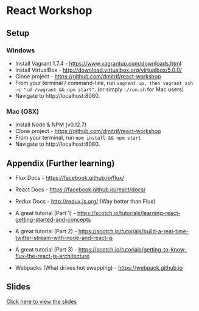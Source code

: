 # React Workshop
## Setup
### Windows
- Install Vagrant 1.7.4 - https://www.vagrantup.com/downloads.html
- Install VirtualBox - http://download.virtualbox.org/virtualbox/5.0.0/
- Clone project - https://github.com/dmitrif/react-workshop
- From your terminal / command-line, run `vagrant up, then vagrant ssh –c "cd /vagrant && npm start"`. (or simply `./run.sh` for Mac users)
- Navigate to http://localhost:8080.

### Mac (OSX)
- Install Node & NPM (v0.12.7)
- Clone project - https://github.com/dmitrif/react-workshop
- From your terminal, run `npm install && npm start`
- Navigate to http://localhost:8080.

## Appendix (Further learning)
- Flux Docs - https://facebook.github.io/flux/
- React Docs - https://facebook.github.io/react/docs/
- Redux Docs - http://redux.js.org/ (Way better than Flux)

- A great tutorial (Part 1) - https://scotch.io/tutorials/learning-react-getting-started-and-concepts
- A great tutorial (Part 2) - https://scotch.io/tutorials/build-a-real-time-twitter-stream-with-node-and-react-js
- A great tutorial (Part 3) - https://scotch.io/tutorials/getting-to-know-flux-the-react-js-architecture

- Webpacks (What drives hot swapping) - https://webpack.github.io

## Slides 
[Click here to view the slides](http://bit.ly/1WVuIVH)
